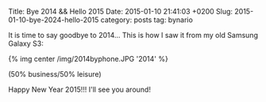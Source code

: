 Title: Bye 2014 && Hello 2015
Date: 2015-01-10 21:41:03 +0200
Slug: 2015-01-10-bye-2024-hello-2015
category: posts
tag: bynario

It is time to say goodbye to 2014... This is how I saw it from my old Samsung Galaxy S3:
 
{% img center /img/2014byphone.JPG  '2014' %}

(50% business/50% leisure)

Happy New Year 2015!!! I'll see you around!

